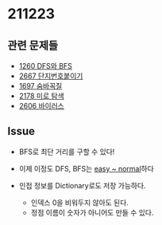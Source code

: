 # 211223

## 관련 문제들 

- [1260 DFS와 BFS](https://www.acmicpc.net/problem/1260)
- [2667 단지번호붙이기](https://www.acmicpc.net/problem/2667)
- [1697 숨바꼭질](https://www.acmicpc.net/problem/1697)
- [2178 미로 탐색](https://www.acmicpc.net/problem/2178)
- [2606 바이러스](https://www.acmicpc.net/problem/2606)

## Issue

- BFS로 최단 거리를 구할 수 있다!

- 이제 이정도 DFS, BFS는 <u>easy ~ normal</u>하다
- 인접 정보를 Dictionary로도 저장 가능하다.
  - 인덱스 0을 비워두지 않아도 된다.
  - 정점 이름이 숫자가 아니어도 만들 수 있다.

